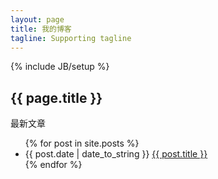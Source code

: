```yaml
---
layout: page
title: 我的博客
tagline: Supporting tagline
---
```

{% include JB/setup %}
<h2>{{ page.title }}</h2>

<p>最新文章</p>

<ul>
	{% for post in site.posts %}
		<li>{{ post.date | date_to_string }} <a href="{{ site.baseurl }}{{ post.url }}">{{ post.title }}</a></li>
	{% endfor %}
</ul>